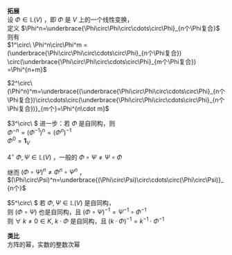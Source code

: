 **拓展**  
设 $\Phi\in\mathbb L(V)$ ，即 $\Phi$ 是 $V$ 上的一个线性变换，  
定义  $\Phi^n=\underbrace{\Phi\circ\Phi\circ\cdots\circ\Phi}_{n个\Phi复合}$  
则有  
$1^\circ\ \Phi^n\circ\Phi^m  
=(\underbrace{\Phi\circ\Phi\circ\cdots\circ\Phi}_{n个\Phi复合})  
\circ(\underbrace{\Phi\circ\Phi\circ\cdots\circ\Phi}_{m个\Phi复合})  
=\Phi^{n+m}$  
  
  
  
$2^\circ\ (\Phi^n)^m=\underbrace{(\underbrace{\Phi\circ\Phi\circ\cdots\circ\Phi}_{n个\Phi复合})\circ\cdots\circ(\underbrace{\Phi\circ\Phi\circ\cdots\circ\Phi}_{n个\Phi复合})}_{m个}=\Phi^{n\cdot m}$  
  
$3^\circ\ $ 进一步：若 $\Phi$ 是自同构，则  
$\Phi^{-n}=(\Phi^{-1})^n=(\Phi^n)^{-1}$  
$\Phi^0=\mathbf1_V$  
  
$4^\circ\ \Phi,\Psi\in\mathbb{L}(V)$ ，一般的 $\Phi\circ\Psi\neq\Psi\circ\Phi$  
  
继而 $(\Phi\circ\Psi)^n\neq\Phi^n\circ\Psi^n$ ， $(\Phi\circ\Psi)^n=\underbrace{(\Phi\circ\Psi)\circ\cdots\circ(\Phi\circ\Psi)}_{n个}$  
  
$5^\circ\ $ 若 $\Phi,\Psi\in\mathbb{L}(V)$ 是自同构，  
则 $(\Phi\circ\Psi)$ 也是自同构，且 $(\Phi\circ\Psi)^{-1}=\Psi^{-1}\circ\Phi^{-1}$  
则 $\forall\ k\neq0\in K,\ k\cdot\Phi$ 是自同构，且 $(k\cdot\Phi)^{-1}=k^{-1}\cdot\Phi^{-1}$  
  
**类比**  
方阵的幂，实数的整数次幂  
